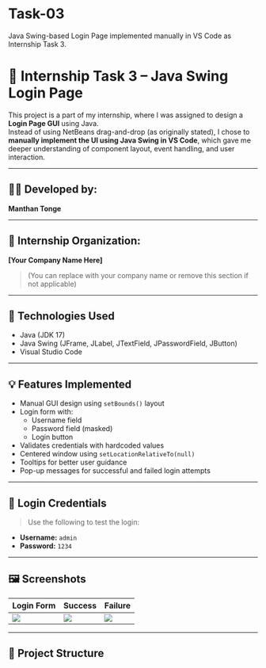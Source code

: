 # Task-03
Java Swing-based Login Page implemented manually in VS Code as Internship Task 3.
# 🔐 Internship Task 3 – Java Swing Login Page

This project is a part of my internship, where I was assigned to design a **Login Page GUI** using Java.  
Instead of using NetBeans drag-and-drop (as originally stated), I chose to **manually implement the UI using Java Swing in VS Code**, which gave me deeper understanding of component layout, event handling, and user interaction.

---

## 👨‍💻 Developed by:
**Manthan Tonge**

---

## 🏢 Internship Organization:
**[Your Company Name Here]**

> (You can replace with your company name or remove this section if not applicable)

---

## 🧰 Technologies Used
- Java (JDK 17)
- Java Swing (JFrame, JLabel, JTextField, JPasswordField, JButton)
- Visual Studio Code

---

## 💡 Features Implemented
- Manual GUI design using `setBounds()` layout
- Login form with:
  - Username field
  - Password field (masked)
  - Login button
- Validates credentials with hardcoded values
- Centered window using `setLocationRelativeTo(null)`
- Tooltips for better user guidance
- Pop-up messages for successful and failed login attempts

---

## 🔐 Login Credentials
> Use the following to test the login:

- **Username:** `admin`  
- **Password:** `1234`

---

## 🖼️ Screenshots

| Login Form | Success | Failure |
|------------|---------|---------|
| ![](screenshots/login_gui.png) | ![](screenshots/login_success.png) | ![](screenshots/login_fail.png) |

---

## 📁 Project Structure


